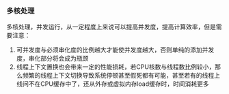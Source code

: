 ### 多核处理

多核处理，并发运行，从一定程度上来说可以提高并发度，提高计算效率，但是需要注意：

1. 可并发度与必须串化度的比例越大才能使并发度越大，否则单纯的添加并发度，串化部分将会成为瓶颈
2. 线程上下文置换也会带来一定的性能损耗，若CPU核数与线程数比例较小，那么频繁的线程上下文切换导致系统停顿甚至假死都有可能，甚至若有的线程上线问不在CPU缓存中了，还从外存或虚拟内存load缓存时，时间消耗更多

